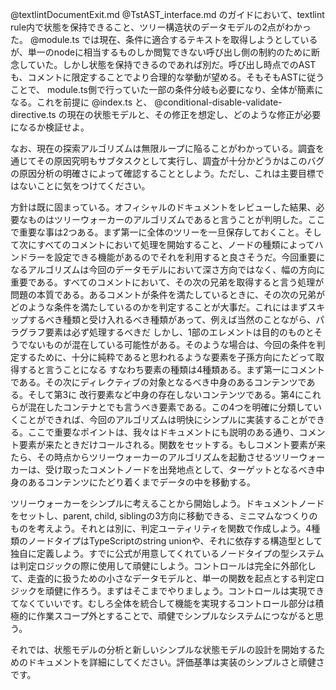 @textlintDocumentExit.md @TstAST_interface.md  のガイドにおいて、textlint rule内で状態を保持できること、ツリー構造状のデータモデルの2点がわかった。 @module.ts では現在、条件に適合するテキストを取得しようとしているが、単一のnodeに相当するものしか閲覧できない呼び出し側の制約のために断念していた。しかし状態を保持できるのであれば別だ。呼び出し時点でのASTも、コメントに限定することでより合理的な挙動が望める。そもそもASTに従うことで、 module.ts側で行っていた一部の条件分岐も必要になり、全体が簡素になる。これを前提に @index.ts と、 @conditional-disable-validate-directive.ts の現在の状態モデルと、その修正を想定し、どのような修正が必要になるか検証せよ。

なお、現在の探索アルゴリズムは無限ループに陥ることがわかっている。調査を通じてその原因究明もサブタスクとして実行し、調査が十分かどうかはこのバグの原因分析の明確さによって確認することとしよう。ただし、これは主要目標ではないことに気をつけてください。

方針は既に固まっている。オフィシャルのドキュメントをレビューした結果、必要なものはツリーウォーカーのアルゴリズムであると言うことが判明した。ここで重要な事は2つある。まず第一に全体のツリーを一旦保存しておくこと。そして次にすべてのコメントにおいて処理を開始すること、ノードの種類によってハンドラーを設定できる機能があるのでそれを利用すると良さそうだ。今回重要になるアルゴリズムは今回のデータモデルにおいて深さ方向ではなく、幅の方向に重要である。すべてのコメントにおいて、その次の兄弟を取得すると言う処理が問題の本質である。あるコメントが条件を満たしているときに、その次の兄弟がどのような条件を満たしているのかを判定することが大事だ。これにはまずスキップするべき種類と受け入れるべき種類があって、例えば当然のことながら、パラグラフ要素は必ず処理するべきだ しかし、1部のエレメントは目的のものとそうでないものが混在している可能性がある。そのような場合は、今回の条件を判定するために、十分に純粋であると思われるような要素を子孫方向にたどって取得すると言うことになる すなわち要素の種類は4種類ある。まず第一にコメントである。その次にディレクティブの対象となるべき中身のあるコンテンツである。そして第3に 改行要素など中身の存在しないコンテンツである。第4にこれらが混在したコンテナとでも言うべき要素である。この4つを明確に分類していくことができれば、今回のアルゴリズムは明快にシンプルに実装することができる。ここで重要なポイントは、我々はドキュメントにも説明のある通り、コメント要素が来たときだけコールされる。関数をセットする。もしコメント要素が来たら、その時点からツリーウォーカーのアルゴリズムを起動させるツリーウォーカーは、受け取ったコメントノードを出発地点として、ターゲットとなるべき中身のあるコンテンツにたどり着くまでデータの中を移動する。

ツリーウォーカーをシンプルに考えることから開始しよう。ドキュメントノードをセットし、parent, child, siblingの3方向に移動できる、ミニマムなつくりのものを考えよう。それとは別に、判定ユーティリティを関数で作成しよう。4種類のノードタイプはTypeScriptのstring unionや、それに依存する構造型として独自に定義しよう。すでに公式が用意してくれているノードタイプの型システムは判定ロジックの際に使用して頑健にしよう。コントロールは完全に外部化して、走査的に扱うための小さなデータモデルと、単一の関数を起点とする判定ロジックを頑健に作ろう。まずはそこまでやりましょう。コントロールは実現できてなくていいです。むしろ全体を統合して機能を実現するコントロール部分は積極的に作業スコープ外とすることで、頑健でシンプルなシステムにつながると思う。

それでは、状態モデルの分析と新しいシンプルな状態モデルの設計を開始するためのドキュメントを詳細にしてください。評価基準は実装のシンプルさと頑健さです。